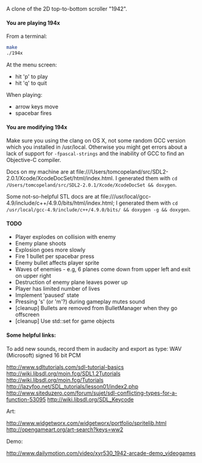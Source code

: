 A clone of the 2D top-to-bottom scroller "1942".

#### You are playing 194x

From a terminal:

```bash
make
./194x
```

At the menu screen:

- hit 'p' to play
- hit 'q' to quit

When playing:

- arrow keys move
- spacebar fires

#### You are modifying 194x

Make sure you using the clang on OS X, not some random GCC version which you installed in /usr/local.  Otherwise you might get errors about a lack of support for `-fpascal-strings` and the inability of GCC to find an Objective-C compiler.

Docs on my machine are at file:///Users/tomcopeland/src/SDL2-2.0.1/Xcode/XcodeDocSet/html/index.html.  I generated them with `cd /Users/tomcopeland/src/SDL2-2.0.1/Xcode/XcodeDocSet && doxygen`.

Some not-so-helpful STL docs are at file:///usr/local/gcc-4.9/include/c++/4.9.0/bits/html/index.html; I generated them with `cd /usr/local/gcc-4.9/include/c++/4.9.0/bits/ && doxygen -g && doxygen`.

#### TODO 

* Player explodes on collision with enemy
* Enemy plane shoots
* Explosion goes more slowly
* Fire 1 bullet per spacebar press
* Enemy bullet affects player sprite
* Waves of enemies - e.g, 6 planes come down from upper left and exit on upper right
* Destruction of enemy plane leaves power up
* Player has limited number of lives
* Implement 'paused' state
* Pressing 's' (or 'm'?) during gameplay mutes sound
* [cleanup] Bullets are removed from BulletManager when they go offscreen
* [cleanup] Use std::set for game objects

#### Some helpful links:

To add new sounds, record them in audacity and export as type: WAV (Microsoft) signed 16 bit PCM

http://www.sdltutorials.com/sdl-tutorial-basics
http://wiki.libsdl.org/moin.fcg/SDL1.2Tutorials
http://wiki.libsdl.org/moin.fcg/Tutorials
http://lazyfoo.net/SDL_tutorials/lesson01/index2.php
http://www.siteduzero.com/forum/sujet/sdl-conflicting-types-for-a-function-53095
http://wiki.libsdl.org/SDL_Keycode

Art:

http://www.widgetworx.com/widgetworx/portfolio/spritelib.html
http://opengameart.org/art-search?keys=ww2

Demo:

http://www.dailymotion.com/video/xyr530_1942-arcade-demo_videogames
